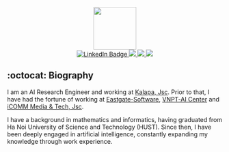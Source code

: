 <div id="header" align="center">
    <img src="https://media.giphy.com/media/13HBDT4QSTpveU/giphy.gif" width="100"/>
</div>

<div id="badges" align="center">
  <a href="https://www.linkedin.com/in/tuong-tran-ngoc-885482154">
    <img src="https://img.shields.io/badge/LinkedIn-blue?style=for-the-badge&logo=linkedin&logoColor=white" alt="LinkedIn Badge"/>
  </a>
  <a href="https://github.com/tuongtranngoc">
    <img src="https://img.shields.io/badge/GitHub-100000?style=for-the-badge&logo=github&logoColor=white"/>
  </a>
  <a href="https://leetcode.com/ngoctuongwindy/">
    <img src="https://img.shields.io/badge/-LeetCode-FFA116?style=for-the-badge&logo=LeetCode&logoColor=black"/>
  </a>
  <a href="https://www.kaggle.com/ngoctuongwindy">
    <img src="https://img.shields.io/badge/Kaggle-20BEFF?style=for-the-badge&logo=Kaggle&logoColor=white"/>
  </a>
</div>

## :octocat: Biography
I am an AI Research Engineer and working at [Kalapa, Jsc](https://kalapa.vn/). Prior to that, I have had the fortune of working at [Eastgate-Software](https://eastgate-software.com/), [VNPT-AI Center](https://icenter.ai/vi) and [iCOMM Media & Tech, Jsc](https://icomm.vn/).

I have a background in mathematics and informatics, having graduated from Ha Noi University of Science and Technology (HUST). Since then, I have been deeply engaged in artificial intelligence, constantly expanding my knowledge through work experience.
